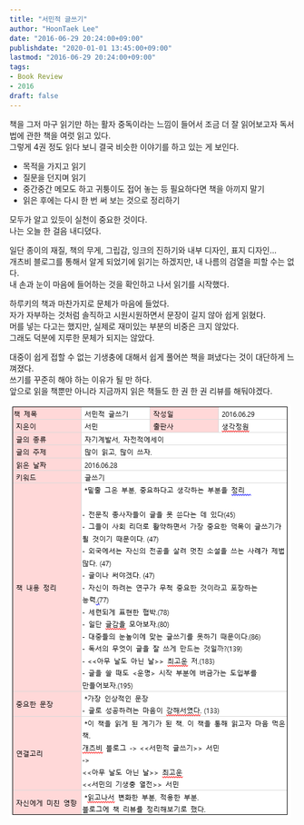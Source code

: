 ```yaml
---
title: "서민적 글쓰기"
author: "HoonTaek Lee"
date: "2016-06-29 20:24:00+09:00"
publishdate: "2020-01-01 13:45:00+09:00"
lastmod: "2016-06-29 20:24:00+09:00"
tags:
- Book Review
- 2016
draft: false
---
```


책을 그저 마구 읽기만 하는 활자 중독이라는 느낌이 들어서 조금 더 잘 읽어보고자 독서법에 관한 책을 여럿 읽고 있다.  
그렇게 4권 정도 읽다 보니 결국 비슷한 이야기를 하고 있는 게 보인다.  
- 목적을 가지고 읽기
- 질문을 던지며 읽기
- 중간중간 메모도 하고 귀퉁이도 접어 놓는 등 필요하다면 책을 아끼지 말기
- 읽은 후에는 다시 한 번 써 보는 것으로 정리하기

모두가 알고 있듯이 실천이 중요한 것이다.  
나는 오늘 한 걸음 내디뎠다.

일단 종이의 재질, 책의 무게, 그립감, 잉크의 진하기와 내부 디자인, 표지 디자인...  
개츠비 블로그를 통해서 알게 되었기에 읽기는 하겠지만, 내 나름의 검열을 피할 수는 없다.  
내 손과 눈이 마음에 들어하는 것을 확인하고 나서 읽기를 시작했다.  

하루키의 책과 마찬가지로 문체가 마음에 들었다.  
자가 자부하는 것처럼 솔직하고 시원시원하면서 문장이 길지 않아 쉽게 읽혔다.  
머를 넣는 다고는 했지만, 실제로 재미있는 부분의 비중은 크지 않았다.  
그래도 덕분에 지루한 문체가 되지는 않았다.  

대중이 쉽게 접할 수 없는 기생충에 대해서 쉽게 풀어쓴 책을 펴냈다는 것이 대단하게 느껴졌다.  
쓰기를 꾸준히 해야 하는 이유가 될 만 하다.  
앞으로 읽을 책뿐만 아니라 지금까지 읽은 책들도 한 권 한 권 리뷰를 해둬야겠다.

![](20160628_서민적글쓰기.PNG)
